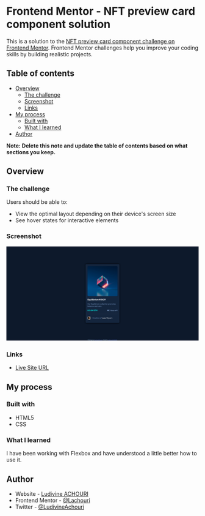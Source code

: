 # Frontend Mentor - NFT preview card component solution

This is a solution to the [NFT preview card component challenge on Frontend Mentor](https://www.frontendmentor.io/challenges/nft-preview-card-component-SbdUL_w0U). Frontend Mentor challenges help you improve your coding skills by building realistic projects.

## Table of contents

- [Overview](#overview)
  - [The challenge](#the-challenge)
  - [Screenshot](#screenshot)
  - [Links](#links)
- [My process](#my-process)
  - [Built with](#built-with)
  - [What I learned](#what-i-learned)
- [Author](#author)

**Note: Delete this note and update the table of contents based on what sections you keep.**

## Overview

### The challenge

Users should be able to:

- View the optimal layout depending on their device's screen size
- See hover states for interactive elements

### Screenshot

![My Screenshot](./design/screenshot.png)

### Links

- [Live Site URL](https://nft-preview-card-component.firebaseapp.com/)

## My process

### Built with

- HTML5
- CSS

### What I learned

I have been working with Flexbox and have understood a little better how to use it.

## Author

- Website - [Ludivine ACHOURI](http://www.ludivineachouri.com/)
- Frontend Mentor - [@Lachouri](https://www.frontendmentor.io/profile/Lachouri)
- Twitter - [@LudivineAchouri](https://twitter.com/LudivineAchouri)
